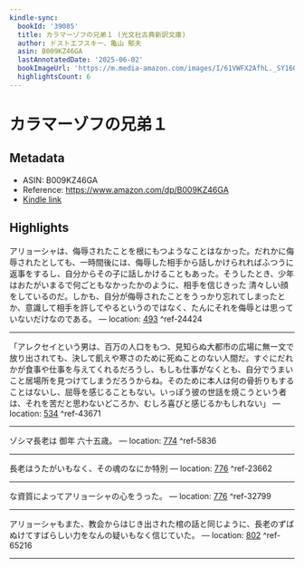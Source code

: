 ```yaml
---
kindle-sync:
  bookId: '39085'
  title: カラマーゾフの兄弟１ (光文社古典新訳文庫)
  author: ドストエフスキー、亀山 郁夫
  asin: B009KZ46GA
  lastAnnotatedDate: '2025-06-02'
  bookImageUrl: 'https://m.media-amazon.com/images/I/61VWFX2AfhL._SY160.jpg'
  highlightsCount: 6
---
```

# カラマーゾフの兄弟１
## Metadata
* ASIN: B009KZ46GA
* Reference: https://www.amazon.com/dp/B009KZ46GA
* [Kindle link](kindle://book?action=open&asin=B009KZ46GA)

## Highlights
アリョーシャは、侮辱されたことを根にもつようなことはなかった。だれかに侮辱されたとしても、一時間後には、侮辱した相手から話しかけられればふつうに返事をするし、自分からその子に話しかけることもあった。そうしたとき、少年はおたがいまるで何ごともなかったかのように、相手を信じきった 清々しい顔をしているのだ。しかも、自分が侮辱されたことをうっかり忘れてしまったとか、意識して相手を許してやるというのではなく、たんにそれを侮辱とは思っていないだけなのである。 — location: [493](kindle://book?action=open&asin=B009KZ46GA&location=493) ^ref-24424

---
「アレクセイという男は、百万の人口をもつ、見知らぬ大都市の広場に無一文で放り出されても、決して飢えや寒さのために死ぬことのない人間だ。すぐにだれかが食事や仕事を与えてくれるだろうし、もしも仕事がなくとも、自分でうまいこと居場所を見つけてしまうだろうからね。そのために本人は何の骨折りもすることはないし、屈辱を感じることもない。いっぽう彼の世話を焼こうという者は、それを苦だと思わないどころか、むしろ喜びと感じるかもしれない」 — location: [534](kindle://book?action=open&asin=B009KZ46GA&location=534) ^ref-43671

---
ゾシマ長老は 御年 六十五歳。 — location: [774](kindle://book?action=open&asin=B009KZ46GA&location=774) ^ref-5836

---
長老はうたがいもなく、その魂のなにか特別 — location: [776](kindle://book?action=open&asin=B009KZ46GA&location=776) ^ref-23662

---
な資質によってアリョーシャの心をうった。 — location: [776](kindle://book?action=open&asin=B009KZ46GA&location=776) ^ref-32799

---
アリョーシャもまた、教会からはじき出された棺の話と同じように、長老のずばぬけてすばらしい力をなんの疑いもなく信じていた。 — location: [802](kindle://book?action=open&asin=B009KZ46GA&location=802) ^ref-65216

---
